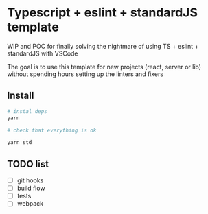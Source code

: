 # Typescript + eslint + standardJS template

WIP and POC for finally solving the nightmare of using TS + eslint + standardJS with VSCode

The goal is to use this template for new projects (react, server or lib) without spending hours setting up the linters and fixers

## Install

```sh
# instal deps
yarn

# check that everything is ok

yarn std
```

## TODO list

- [ ] git hooks
- [ ] build flow
- [ ] tests
- [ ] webpack

